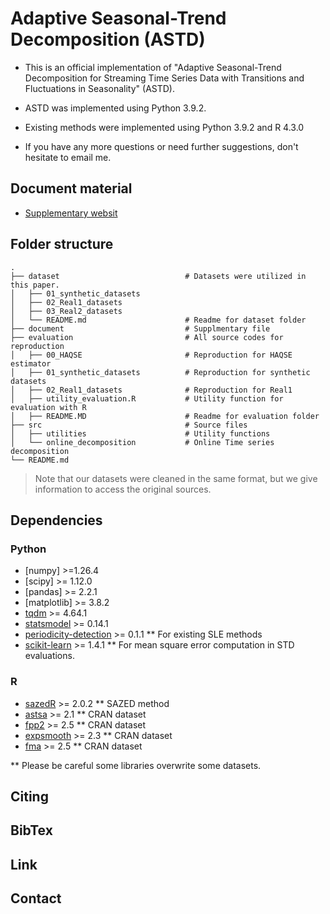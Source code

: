 
# Adaptive Seasonal-Trend Decomposition (ASTD)

- This is an official implementation of "Adaptive Seasonal-Trend Decomposition for Streaming Time Series Data with Transitions and Fluctuations in Seasonality" (ASTD).
- ASTD was implemented using Python 3.9.2.
- Existing methods were implemented using Python 3.9.2 and R 4.3.0

- If you have any more questions or need further suggestions, don't hesitate to email me.

## Document material
- [Supplementary websit](https://sites.google.com/view/astd-ecmlpkdd/)


## Folder structure 
    .
    ├── dataset                            # Datasets were utilized in this paper. 
    │   ├── 01_synthetic_datasets           
    │   ├── 02_Real1_datasets             
    │   ├── 03_Real2_datasets
    │   └── README.md                      # Readme for dataset folder
    ├── document                           # Supplmentary file
    ├── evaluation                         # All source codes for reproduction
    │   ├── 00_HAQSE                       # Reproduction for HAQSE estimator 
    │   ├── 01_synthetic_datasets          # Reproduction for synthetic datasets
    │   ├── 02_Real1_datasets              # Reproduction for Real1
    │   ├── utility_evaluation.R           # Utility function for evaluation with R
    │   ├── README.MD                      # Readme for evaluation folder
    ├── src                                # Source files
    │   ├── utilities                      # Utility functions
    │   └── online_decomposition           # Online Time series decomposition
    └── README.md

>  Note that our datasets were cleaned in the same format, but we give information to access the original sources.


## Dependencies
### Python
- [numpy] >=1.26.4
- [scipy] >= 1.12.0
- [pandas] >= 2.2.1
- [matplotlib] >= 3.8.2
- [tqdm](https://tqdm.github.io) >= 4.64.1
- [statsmodel](https://www.statsmodels.org/stable/index.html) >= 0.14.1
- [periodicity-detection](https://periodicity-detection.readthedocs.io/en/latest/) >= 0.1.1    ** For existing SLE methods
- [scikit-learn](https://scikit-learn.org/stable/) >= 1.4.1   ** For mean square error computation in STD evaluations.  

### R
- [sazedR](https://cran.r-project.org/web/packages/sazedR/index.html) >= 2.0.2    ** SAZED method
- [astsa](https://cran.r-project.org/web/packages/astsa/index.html) >= 2.1    ** CRAN dataset
- [fpp2](https://cran.r-project.org/web/packages/fpp2/index.html) >= 2.5    ** CRAN dataset
- [expsmooth](https://cran.r-project.org/web/packages/expsmooth/index.html) >= 2.3    ** CRAN dataset
- [fma](https://cran.r-project.org/web/packages/fma/index.html) >= 2.5    ** CRAN dataset

** Please be careful some libraries overwrite some datasets. 
## Citing


## BibTex


## Link

## Contact


